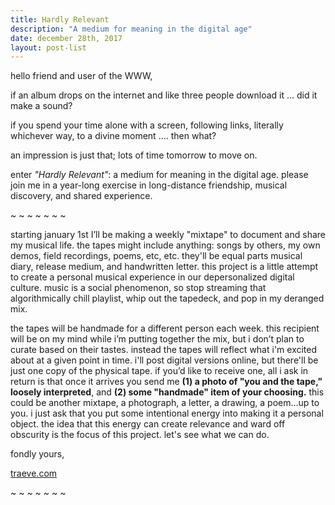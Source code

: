 ```yaml
---
title: Hardly Relevant
description: "A medium for meaning in the digital age" 
date: december 28th, 2017
layout: post-list 
---
```

<div class="intro">
  <p>
    hello friend and user of the WWW,
  </p>
  <p>
    if an album drops on the internet and like three people download it ... did it make a sound?
  </p>
  <p>
    if you spend your time alone with a screen, following links, literally whichever way, to a divine moment .... then what?
  </p>
  <p>
    an impression is just that; lots of time tomorrow to move on.
  </p>
  <p>
    enter <em>"Hardly Relevant"</em>: a medium for meaning in the digital age.  please join me in a year-long exercise in long-distance friendship, musical discovery, and shared experience.
  </p>
  <p>
    ~ ~ ~ ~ ~ ~ ~
  </p>
  <p>
    starting january 1st I’ll be making a weekly "mixtape" to document and share my musical life.  the tapes might include anything: songs by others, my own demos, field recordings, poems, etc, etc.  they'll be equal parts musical diary, release medium, and handwritten letter.  this project is a little attempt to create a personal musical experience in our depersonalized digital culture. music is a social phenomenon, so stop streaming that algorithmically chill playlist, whip out the tapedeck, and pop in my deranged mix.
  </p>
  <p>
    the tapes will be handmade for a different person each week.  this recipient will be on my mind while i’m putting together the mix, but i don’t plan to curate based on their tastes.  instead the tapes will reflect what i'm excited about at a given point in time.  i'll post digital versions online, but there'll be just one copy of the physical tape.  if you’d like to receive one, all i ask in return is that once it arrives you send me <strong>(1) a photo of "you and the tape," loosely interpreted</strong>, and <strong>(2) some "handmade" item of your choosing.</strong>  this could be another mixtape, a photograph, a letter, a drawing, a poem...up to you.  i just ask that you put some intentional energy into making it a personal object.  the idea that this energy can create relevance and ward off obscurity is the focus of this project.  let's see what we can do.
  </p>
  <p>
    fondly yours,
  </p>
  <p>
    <a href="/">traeve.com</a>
  </p>
  <p>
    ~ ~ ~ ~ ~ ~ ~
  </p>
</div>
